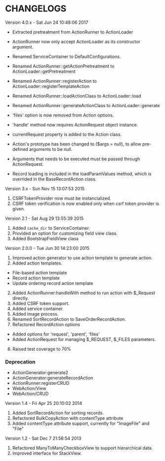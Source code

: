 CHANGELOGS
===================

Version 4.0.x - Sat Jun 24 10:48:06 2017

- Extracted pretreatment from ActionRunner to ActionLoader
- ActionRunner now only accept ActionLoader as its constructor argument.
- Renamed ServiceContainer to DefaultConfigurations.
- Renamed ActionRunner::getActionPretreatment to ActionLoader::getPretreatment
- Renamed ActionRunner::registerAction to ActionLoader::registerTemplateAction
- Renamed ActionRunner::loadActionClass to ActionLoader::load
- Renamed ActionRunner::generateActionClass to ActionLoader::generate

- 'files' option is now removed from Action options.
- 'handle' method now requires ActionRequest object instance.
- currentRequest property is added to the Action class.

- Action's prototype has been changed to ($args = null), to allow pre-defined arguments to be null.
- Arguments that needs to be executed must be passed through ActionRequest.
- Record loading is included in the loadParamValues method, which is overrided in the BaseRecordAction class.


Version 3.x - Sun Nov 15 13:07:53 2015

1. CSRFTokenProvider now must be instancialized.
2. CSRF token verification is now enabled only when csrf token provider is given.

Version 2.1 - Sat Aug 29 13:55:39 2015

1. Added `cache_dir` to ServiceContainer.
2. Provided an option for customizing field view class.
3. Added BootstrapFieldView class

Version 2.0.0 - Tue Jun 30 14:23:00 2015

1. Improved action generator to use action template to generate action.
2. Added action templates.
  - File-based action template
  - Record action template
  - Update ordering record action template
2. Added ActionRunner:handleWith method to run action with $_Request directly.
3. Added CSRF token support.
4. Added service container.
5. Added image process.
6. Renamed SortRecordAction to SaveOrderRecordAction.
7. Refactored RecordAction options
  - Added options for 'request', 'parent', 'files' 
  - Added ActionRequest for managing $_REQUEST, $_FILES parameters.
8. Raised test coverage to 70%

### Deprecation

- ActionGenerator:generate2
- ActionGenerator:generateRecordAction
- ActionRunner:registerCRUD
- WebAction/View
- WebAction/CRUD


Version 1.4 - Fri Apr 25 20:10:02 2014

1. Added SortRecordAction for sorting records.
2. Refactored BulkCopyAction with contentType attribute
3. Added contentType attribute support, currently for "ImageFile" and "File"

Version 1.2 - Sat Dec  7 21:56:54 2013

1. Refactored ManyToManyCheckboxView to support hierarchical data.
2. Improved interface for StackView.

